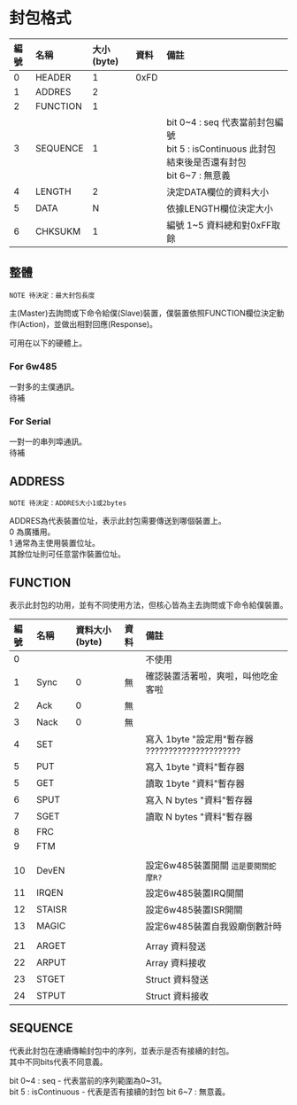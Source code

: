 
# 封包格式

| 編號 | 名稱 | 大小(byte) | 資料 | 備註 |  
| :--- | :--- | :--- | :--- | :--- |  
| 0 | HEADER   | 1 | 0xFD |  |
| 1 | ADDRES   | 2 |  |  |
| 2 | FUNCTION | 1 |  |  |
| 3 | SEQUENCE | 1 |  | bit 0\~4 : seq 代表當前封包編號 <br> bit 5 : isContinuous 此封包結束後是否還有封包 <br> bit 6\~7 : 無意義  |
| 4 | LENGTH   | 2 |  | 決定DATA欄位的資料大小 |
| 5 | DATA     | N |  | 依據LENGTH欄位決定大小 |
| 6 | CHKSUKM  | 1 |  | 編號 1~5 資料總和對0xFF取餘 |

## 整體

    NOTE 待決定：最大封包長度

主(Master)去詢問或下命令給僕(Slave)裝置，僕裝置依照FUNCTION欄位決定動作(Action)，並做出相對回應(Response)。

可用在以下的硬體上。
### For 6w485
一對多的主僕通訊。  
待補

### For Serial
一對一的串列埠通訊。  
待補


## ADDRESS

    NOTE 待決定：ADDRES大小1或2bytes

ADDRES為代表裝置位址，表示此封包需要傳送到哪個裝置上。  
0 為廣播用。  
1 通常為主使用裝置位址。  
其餘位址則可任意當作裝置位址。  


## FUNCTION

表示此封包的功用，並有不同使用方法，但核心皆為主去詢問或下命令給僕裝置。


| 編號 | 名稱 | 資料大小(byte) | 資料 | 備註 |  
| :--- | :--- | :--- | :--- | :--- |  
| 0 |  |  |  | 不使用 |
| 1 | Sync | 0 | 無 | 確認裝置活著啦，爽啦，叫他吃金客啦 |
| 2 | Ack  | 0 | 無 |  |
| 3 | Nack | 0 | 無 |  |
| 4 | SET |  |  | 寫入 1byte "設定用"暫存器 ????????????????????? |
| 5 | PUT |  |  | 寫入 1byte "資料"暫存器 |
| 5 | GET |  |  | 讀取 1byte "資料"暫存器 |
| 6 | SPUT |  |  | 寫入 N bytes "資料"暫存器 |
| 7 | SGET |  |  | 讀取 N bytes "資料"暫存器 |
| 8 | FRC |  |  |  |
| 9 | FTM |  |  |  |
|  |  |  |  |  |
| 10 | DevEN |  |  | 設定6w485裝置開關 `這是要開關蛇摩R?`|
| 11 | IRQEN |  |  | 設定6w485裝置IRQ開關 |
| 12 | STAISR |  |  | 設定6w485裝置ISR開關 |
| 13 | MAGIC |  |  | 設定6w485裝置自我毀廟倒數計時 |
|  |  |  |  |  |
| 21 | ARGET |  |  | Array 資料發送 |
| 22 | ARPUT |  |  | Array 資料接收 |
| 23 | STGET |  |  | Struct 資料發送 |
| 24 | STPUT |  |  | Struct 資料接收 |



## SEQUENCE

代表此封包在連續傳輸封包中的序列，並表示是否有接續的封包。  
其中不同bits代表不同意義。  

bit 0\~4 : seq \- 代表當前的序列範圍為0~31。  
bit   5 : isContinuous \- 代表是否有接續的封包
bit 6\~7 : 無意義。
